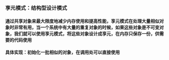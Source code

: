 ### 享元模式：结构型设计模式
#### 通过共享对象来最大限度地减少内存使用和提高性能，享元模式在处理大量相似对象时非常有用，当一个系统中有大量的重复对象的时候，如果这些对象是不可变对象，我们就可以使用享元模式，将这些对象设计成享元，在内存只保存一份，供需要的代码使用
#### 具体实现：初始化一批相似的对象，在调用处可以直接使用